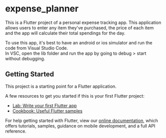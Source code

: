 # expense_planner

This is a Flutter project of a personal expense tracking app.  This application allows users to enter any item they've purchased, the price of each item and the app will calculate their total spendings for the day.  

To use this app, it's best to have an android or ios simulator and run the code from Visual Studio Code.  
In VSC, open the lib folder and run the app by going to debug > start without debugging.    

## Getting Started

This project is a starting point for a Flutter application.

A few resources to get you started if this is your first Flutter project:

- [Lab: Write your first Flutter app](https://flutter.dev/docs/get-started/codelab)
- [Cookbook: Useful Flutter samples](https://flutter.dev/docs/cookbook)

For help getting started with Flutter, view our
[online documentation](https://flutter.dev/docs), which offers tutorials,
samples, guidance on mobile development, and a full API reference.
